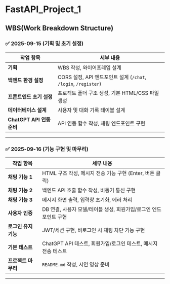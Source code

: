 # FastAPI_Project_1

## WBS(Work Breakdown Structure)

### ✅ 2025-09-15 (기획 및 초기 설정)

| 작업 항목 | 세부 내용 |
|-----------|-----------|
| **기획** | WBS 작성, 와이어프레임 설계 |
| **백엔드 환경 설정** | CORS 설정, API 엔드포인트 설계 (`/chat`, `/login`, `/register`) |
| **프론트엔드 초기 설정** | 프로젝트 폴더 구조 생성, 기본 HTML/CSS 파일 생성 |
| **데이터베이스 설계** | 사용자 및 대화 기록 테이블 설계 |
| **ChatGPT API 연동 준비** | API 연동 함수 작성, 채팅 엔드포인트 구현 |

---

### ✅ 2025-09-16 (기능 구현 및 마무리)

| 작업 항목 | 세부 내용 |
|-----------|-----------|
| **채팅 기능 1** | HTML 구조 작성, 메시지 전송 기능 구현 (Enter, 버튼 클릭) |
| **채팅 기능 2** | 백엔드 API 호출 함수 작성, 비동기 통신 구현 |
| **채팅 기능 3** | 메시지 화면 출력, 입력창 초기화, 에러 처리 |
| **사용자 인증** | DB 연결, 사용자 모델/테이블 생성, 회원가입/로그인 엔드포인트 구현 |
| **로그인 유지 기능** | JWT/세션 구현, 비로그인 시 채팅 차단 기능 구현 |
| **기본 테스트** | ChatGPT API 테스트, 회원가입/로그인 테스트, 메시지 전송 테스트 |
| **프로젝트 마무리** | `README.md` 작성, 시연 영상 준비 |

---

